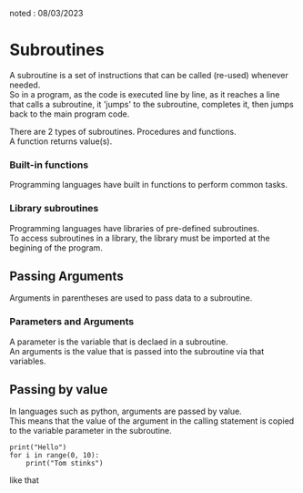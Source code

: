 noted : 08/03/2023

# Subroutines

A subroutine is a set of instructions that can be called (re-used) whenever needed.  
So in a program, as the code is executed line by line, as it reaches a line that calls a subroutine, it 'jumps' to the subroutine, completes it, then jumps back to the main program code.  
  
There are 2 types of subroutines. Procedures and functions.  
A function returns value(s).

### Built-in functions
Programming languages have built in functions to perform common tasks.  

### Library subroutines
Programming languages have libraries of pre-defined subroutines.  
To access subroutines in a library, the library must be imported at the begining of the program.

## Passing Arguments
Arguments in parentheses are used to pass data to a subroutine.

### Parameters and Arguments
A parameter is the variable that is declaed in a subroutine.  
An arguments is the value that is passed into the subroutine via that variables.

## Passing by value
In languages such as python, arguments are passed by value.  
This means that the value of the argument in the calling statement is copied to the variable parameter in the subroutine.

    print("Hello")
    for i in range(0, 10):
        print("Tom stinks")

like that